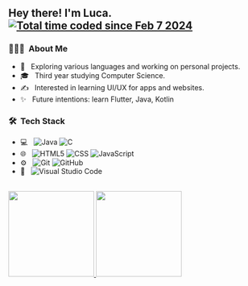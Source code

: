 <h2> Hey there! I'm Luca.  <a href="https://wakatime.com/@018d849f-dec6-4519-8001-9879fc3b773b"><img src="https://wakatime.com/badge/user/018d849f-dec6-4519-8001-9879fc3b773b.svg?style=flat" alt="Total time coded since Feb 7 2024" /></a>
</h2> 

<h3> 👨🏻‍💻 &nbsp;About Me </h3>

- 🤔 &nbsp; Exploring various languages and working on personal projects.
- 🎓 &nbsp; Third year studying Computer Science.
- ✍️ &nbsp; Interested in learning UI/UX for apps and websites.
- ✨ &nbsp; Future intentions: learn Flutter, Java, Kotlin

<h3> 🛠 &nbsp;Tech Stack</h3>

- 💻 &nbsp;
  ![Java](https://img.shields.io/badge/-Java-333333?style=flat&logo=Java&logoColor=007396)
  ![C](https://img.shields.io/badge/-C-333333?style=flat&logo=C%2B%2B&logoColor=00599C)
- 🌐 &nbsp;
  ![HTML5](https://img.shields.io/badge/-HTML5-333333?style=flat&logo=HTML5)
  ![CSS](https://img.shields.io/badge/-CSS-333333?style=flat&logo=CSS3&logoColor=1572B6)
  ![JavaScript](https://img.shields.io/badge/-JavaScript-333333?style=flat&logo=javascript)
- ⚙️ &nbsp;
  ![Git](https://img.shields.io/badge/-Git-333333?style=flat&logo=git)
  ![GitHub](https://img.shields.io/badge/-GitHub-333333?style=flat&logo=github)
- 🔧 &nbsp;
  ![Visual Studio Code](https://img.shields.io/badge/-Visual%20Studio%20Code-333333?style=flat&logo=visual-studio-code&logoColor=007ACC)

<br/>

<a href="https://github.com/lucAmbr0">
  <img height="170em" src="https://github-readme-stats.vercel.app/api?username=lucAmbr0&size_weight=0&count_weight=1&rank_icon=github&hide=issues&border_color=96a2ae&border_radius=12&theme=tokyonight&show_icons=true" />
  <img height="170em" src="https://github-readme-stats.vercel.app/api/top-langs/?username=lucAmbr0&border_color=96a2ae&border_radius=12&theme=tokyonight&layout=compact" />
</a>

<br/>
